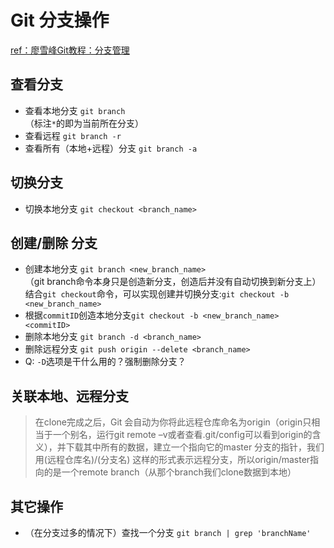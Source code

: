 # Git 分支操作
[ref：廖雪峰Git教程：分支管理](https://www.liaoxuefeng.com/wiki/896043488029600/900003767775424)

## 查看分支  
- 查看本地分支 `git branch`   
  （标注`*`的即为当前所在分支）
- 查看远程 `git branch -r`  
- 查看所有（本地+远程）分支 `git branch -a`  

## 切换分支  
- 切换本地分支 `git checkout <branch_name>`  

## 创建/删除 分支
- 创建本地分支 `git branch <new_branch_name>`  
  （git branch命令本身只是创造新分支，创造后并没有自动切换到新分支上）  
  结合`git checkout`命令，可以实现创建并切换分支:`git checkout -b <new_branch_name>`  
- 根据`commitID`创造本地分支`git checkout -b <new_branch_name> <commitID>`  
- 删除本地分支 `git branch -d <branch_name>`  
- 删除远程分支 `git push origin --delete <branch_name>`  
- Q: `-D`选项是干什么用的？强制删除分支？  


## 关联本地、远程分支  
> 在clone完成之后，Git 会自动为你将此远程仓库命名为origin（origin只相当于一个别名，运行git remote –v或者查看.git/config可以看到origin的含义），并下载其中所有的数据，建立一个指向它的master 分支的指针，我们用(远程仓库名)/(分支名) 这样的形式表示远程分支，所以origin/master指向的是一个remote branch（从那个branch我们clone数据到本地）

## 其它操作  
- （在分支过多的情况下）查找一个分支 `git branch | grep 'branchName'`  
